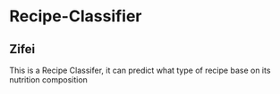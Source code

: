 # Recipe-Classifier
## Zifei
This is a Recipe Classifer, it can predict what type of recipe base on its nutrition composition
